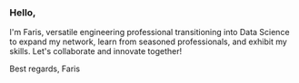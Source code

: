 ### Hello,

I'm Faris, versatile engineering professional transitioning into Data Science to expand my network, learn from seasoned professionals, and exhibit my skills. Let's collaborate and innovate together!

Best regards,
Faris
